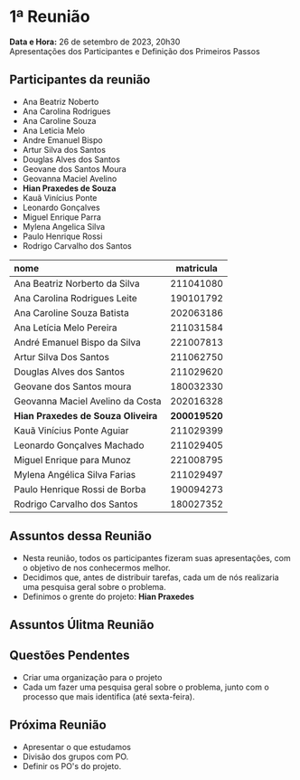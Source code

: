 # 1ª Reunião

**Data e Hora:** 26 de setembro de 2023, 20h30<br>
Apresentações dos Participantes e Definição dos Primeiros Passos

## Participantes da reunião

- Ana Beatriz Noberto
- Ana Carolina Rodrigues
- Ana Caroline Souza
- Ana Leticia Melo
- Andre Emanuel Bispo
- Artur Silva dos Santos
- Douglas Alves dos Santos
- Geovane dos Santos Moura
- Geovanna Maciel Avelino
- **Hian Praxedes de Souza**
- Kauã Vinícius Ponte
- Leonardo Gonçalves
- Miguel Enrique Parra
- Mylena Angelica Silva
- Paulo Henrique Rossi
- Rodrigo Carvalho dos Santos

nome                               | matricula
:--------------------------------- | ---------
Ana Beatriz Norberto da Silva      | 211041080
Ana Carolina Rodrigues Leite       | 190101792
Ana Caroline Souza Batista         | 202063186
Ana Letícia Melo Pereira           | 211031584
André Emanuel Bispo da Silva       | 221007813
Artur Silva Dos Santos             | 211062750
Douglas Alves dos Santos           | 211029620
Geovane dos Santos moura           | 180032330
Geovanna Maciel Avelino da Costa   | 202016328
**Hian Praxedes de Souza Oliveira**| **200019520**
Kauã Vinícius Ponte Aguiar         | 211029399
Leonardo Gonçalves Machado         | 211029405
Miguel Enrique para Munoz          | 221008795
Mylena Angélica Silva Farias       | 211029497
Paulo Henrique Rossi de Borba      | 190094273
Rodrigo Carvalho dos Santos        | 180027352

<!-- Faltaram na Reunião -->
<!-- Caio Moreira Sulz Gonsalves        | 202046004 -->
<!-- Camile Barbosa Gonzaga de Oliveira | 221007949 -->
<!-- João Antonio Ginuino Carvalho      | 221008150 -->
<!-- Matheus Raphael Soares de Oliveira | 190058587 -->

## Assuntos dessa Reunião

- Nesta reunião, todos os participantes fizeram suas apresentações,
com o objetivo de nos conhecermos melhor.
- Decidimos que, antes de distribuir tarefas, cada um de nós
realizaria uma pesquisa geral sobre o problema.
- Definimos o grente do projeto: **Hian Praxedes**

## Assuntos Úlitma Reunião

## Questões Pendentes
- Criar uma organização para o projeto
- Cada um fazer uma pesquisa geral sobre o problema, junto com o
processo que mais identifica (até sexta-feira).

## Próxima Reunião
- Apresentar o que estudamos
- Divisão dos grupos com PO.
- Definir os PO's do projeto.
